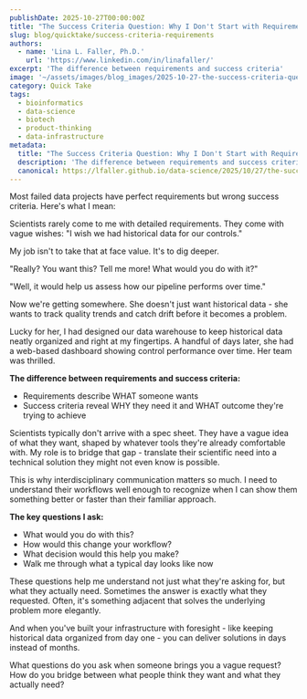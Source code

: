 ```yaml
---
publishDate: 2025-10-27T00:00:00Z
title: "The Success Criteria Question: Why I Don't Start with Requirements"
slug: blog/quicktake/success-criteria-requirements
authors:
  - name: 'Lina L. Faller, Ph.D.'
    url: 'https://www.linkedin.com/in/linafaller/'
excerpt: 'The difference between requirements and success criteria'
image: '~/assets/images/blog_images/2025-10-27-the-success-criteria-question-why-i-dont-start-with-requirements.png'
category: Quick Take
tags:
  - bioinformatics
  - data-science
  - biotech
  - product-thinking
  - data-infrastructure
metadata:
  title: "The Success Criteria Question: Why I Don't Start with Requirements"
  description: 'The difference between requirements and success criteria'
  canonical: https://lfaller.github.io/data-science/2025/10/27/the-success-criteria-question-why-i-dont-start-with-requirements/
---
```


Most failed data projects have perfect requirements but wrong success criteria.
Here's what I mean:

Scientists rarely come to me with detailed requirements. They come with vague wishes: "I wish we had historical data for our controls."

My job isn't to take that at face value. It's to dig deeper.

"Really? You want this? Tell me more! What would you do with it?"

"Well, it would help us assess how our pipeline performs over time."

Now we're getting somewhere. She doesn't just want historical data - she wants to track quality trends and catch drift before it becomes a problem.

Lucky for her, I had designed our data warehouse to keep historical data neatly organized and right at my fingertips. A handful of days later, she had a web-based dashboard showing control performance over time. Her team was thrilled.

**The difference between requirements and success criteria:**

- Requirements describe WHAT someone wants
- Success criteria reveal WHY they need it and WHAT outcome they're trying to achieve

Scientists typically don't arrive with a spec sheet. They have a vague idea of what they want, shaped by whatever tools they're already comfortable with. My role is to bridge that gap - translate their scientific need into a technical solution they might not even know is possible.

This is why interdisciplinary communication matters so much. I need to understand their workflows well enough to recognize when I can show them something better or faster than their familiar approach.

**The key questions I ask:**

- What would you do with this?
- How would this change your workflow?
- What decision would this help you make?
- Walk me through what a typical day looks like now

These questions help me understand not just what they're asking for, but what they actually need. Sometimes the answer is exactly what they requested. Often, it's something adjacent that solves the underlying problem more elegantly.

And when you've built your infrastructure with foresight - like keeping historical data organized from day one - you can deliver solutions in days instead of months.

What questions do you ask when someone brings you a vague request? How do you bridge between what people think they want and what they actually need?
